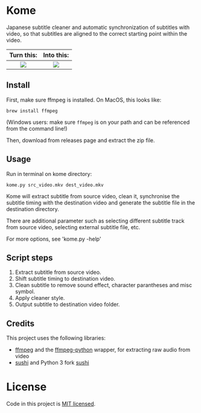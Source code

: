 Kome
=======

Japanese subtitle cleaner and automatic synchronization of subtitles with video, so that
subtitles are aligned to the correct starting point within the video.

Turn this:                       |  Into this:
:-------------------------------:|:-------------------------:
![](https://github.com/wanhuz/kome/assets/12682216/5384d6cd-9463-41a7-af21-2ca832021dd5)  |  ![](https://github.com/wanhuz/kome/assets/12682216/f78044dd-ab9b-4f75-9b66-f214cf856305) 


Install
-------
First, make sure ffmpeg is installed. On MacOS, this looks like:
~~~
brew install ffmpeg
~~~
(Windows users: make sure `ffmpeg` is on your path and can be referenced
from the command line!)

Then, download from releases page and extract the zip file.

Usage
-----
Run in terminal on kome directory:
~~~
kome.py src_video.mkv dest_video.mkv
~~~

Kome will extract subtitle from source video, clean it, synchronise the subtitle timing with the destination video and generate the  subtitle file in the destination directory.

There are additional parameter such as selecting different subtitle track from source video, selecting external subtitle file, etc. 

For more options, see 'kome.py -help'

Script steps
-----
1. Extract subtitle from source video.
2. Shift subtitle timing to destination video.
3. Clean subtitle to remove sound effect, character parantheses and misc symbol.
4. Apply cleaner style.
5. Output subtitle to destination video folder.

Credits
-------
This project uses the following libraries:
- [ffmpeg](https://www.ffmpeg.org/) and the [ffmpeg-python](https://github.com/kkroening/ffmpeg-python) wrapper, for extracting raw audio from video
- [sushi](https://github.com/tp7/Sushi) and Python 3 fork [sushi](https://github.com/FichteFoll/Sushi)

# License
Code in this project is [MIT licensed](https://opensource.org/licenses/MIT).
